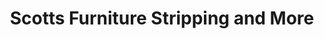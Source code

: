 ---
title: "Scotts Furniture Stripping and More"
url: /marion/scotts-furniture-stripping-and-more/
shop: furniture
---